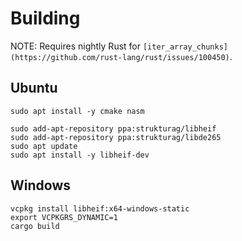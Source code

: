 # Building

NOTE: Requires nightly Rust for
`[iter_array_chunks](https://github.com/rust-lang/rust/issues/100450)`.

## Ubuntu

```
sudo apt install -y cmake nasm

sudo add-apt-repository ppa:strukturag/libheif
sudo add-apt-repository ppa:strukturag/libde265
sudo apt update
sudo apt install -y libheif-dev
```

## Windows

```
vcpkg install libheif:x64-windows-static
export VCPKGRS_DYNAMIC=1
cargo build
```
